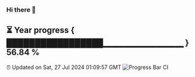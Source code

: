 ### Hi there 👋
⏳ Year progress { █████████████████▁▁▁▁▁▁▁▁▁▁▁▁▁ } 56.84 %
---
⏰ Updated on Sat, 27 Jul 2024 01:09:57 GMT
![Progress Bar CI](https://github.com/liununu/liununu/workflows/Progress%20Bar%20CI/badge.svg)
